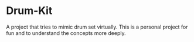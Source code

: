 # Drum-Kit
A project that tries to mimic drum set virtually.
This is a personal project for fun and to understand the concepts more deeply.
